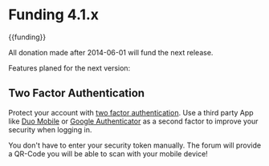 # Funding 4.1.x #

{{funding}}

All donation made after 2014-06-01 will fund the next release.

Features planed for the next version:

## Two Factor Authentication ##

Protect your account with [two factor authentication](http://en.wikipedia.org/wiki/Multi-factor_authentication). Use a third party App like [Duo Mobile](https://play.google.com/store/apps/details?id=com.duosecurity.duomobile) or [Google Authenticator](https://itunes.apple.com/en/app/google-authenticator/id388497605?mt=8) as a second factor to improve your security when logging in.

You don't have to enter your security token manually. The forum will provide a QR-Code you will be able to scan with your mobile device!
